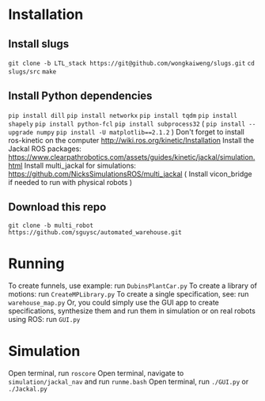 Installation 
============

## Install slugs
`git clone -b LTL_stack https://git@github.com/wongkaiweng/slugs.git`
`cd slugs/src`
`make`

## Install Python dependencies
`pip install dill`
`pip install networkx`
`pip install tqdm`
`pip install shapely`
`pip install python-fcl`
`pip install subprocess32`
(
`pip install --upgrade numpy`
`pip install -U matplotlib==2.1.2`
)
Don't forget to install ros-kinetic on the computer http://wiki.ros.org/kinetic/Installation
Install the Jackal ROS packages: https://www.clearpathrobotics.com/assets/guides/kinetic/jackal/simulation.html
Install multi_jackal for simulations: https://github.com/NicksSimulationsROS/multi_jackal
(
Install vicon_bridge if needed to run with physical robots
)

## Download this repo
`git clone -b multi_robot https://github.com/sguysc/automated_warehouse.git`


Running 
=======
To create funnels, use example:
run `DubinsPlantCar.py`
To create a library of motions:
run `CreateMPLibrary.py`
To create a single specification, see:
run `warehouse_map.py`
Or, you could simply use the GUI app to create specifications, synthesize them and run them
in simulation or on real robots using ROS:
run `GUI.py`

Simulation
==========
Open terminal, run `roscore`
Open terminal, navigate to `simulation/jackal_nav` and run `runme.bash`
Open terminal, run `./GUI.py` or `./Jackal.py`


